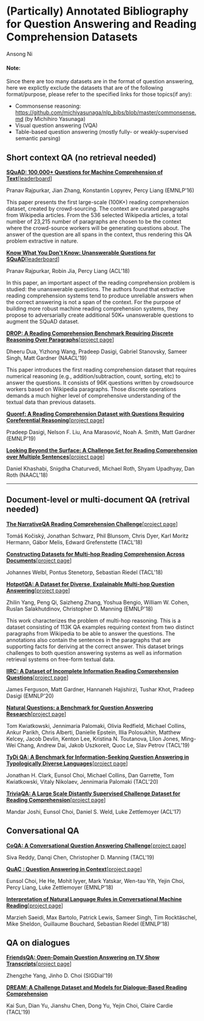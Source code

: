 # (Partically) Annotated Bibliography for Question Answering and Reading Comprehension Datasets
Ansong Ni

#### Note: ####
Since there are too many datasets are in the format of question answering, here we explictly exclude the datasets that are of the following format/purpose, please refer to the specified links for those topics(if any):
* Commonsense reasoning: https://github.com/michiyasunaga/nlp_bibs/blob/master/commonsense.md (by Michihiro Yasunaga)
* Visual question answering (VQA)
* Table-based question answering (mostly fully- or weakly-supervised semantic parsing)

## Short context QA (no retrieval needed)
[**SQuAD: 100,000+ Questions for Machine Comprehension of Text**](https://arxiv.org/abs/1606.05250)[[leaderboard](https://rajpurkar.github.io/SQuAD-explorer/)]

Pranav Rajpurkar, Jian Zhang, Konstantin Lopyrev, Percy Liang (EMNLP'16)

This paper presents the first large-scale (100K+) reading comprehension dataset, created by crowd-sourcing. The context are curated paragraphs from Wikipedia articles. From the 536 selected Wikipedia articles, a total number of 23,215 number of paragraphs are chosen to be the context where the crowd-source workers will be generating questions about. The answer of the question are all spans in the context, thus rendering this QA problem extractive in nature.

[**Know What You Don't Know: Unanswerable Questions for SQuAD**](https://arxiv.org/abs/1806.03822)[[leaderboard](https://rajpurkar.github.io/SQuAD-explorer/)]

Pranav Rajpurkar, Robin Jia, Percy Liang (ACL'18)

In this paper, an important aspect of the reading comprehension problem is studied: the unanswerable questions. The authors found that extractive reading comprehension systems tend to produce unreliable answers when the correct answering is not a span of the context. For the purpose of building more robust machine reading comprehension systems, they propose to adversarially create additional 50K+ unanswerable questions to augment the SQuAD dataset.

[**DROP: A Reading Comprehension Benchmark Requiring Discrete Reasoning Over Paragraphs**](https://arxiv.org/abs/1903.00161)[[project page](https://allennlp.org/drop)]

Dheeru Dua, Yizhong Wang, Pradeep Dasigi, Gabriel Stanovsky, Sameer Singh, Matt Gardner (NAACL'19)

This paper introduces the first reading comprehension dataset that requires numerical reasoning (e.g., addition/subtraction, count, sorting, etc) to answer the questions. It consists of 96K questions written by crowdsource workers based on Wikipedia paragraphs. Those discrete operations demands a much higher level of comprehensive understanding of the textual data than previous datasets. 

[**Quoref: A Reading Comprehension Dataset with Questions Requiring Coreferential Reasoning**](https://arxiv.org/abs/1908.05803)[[project page](https://allennlp.org/quoref)]

Pradeep Dasigi, Nelson F. Liu, Ana Marasović, Noah A. Smith, Matt Gardner (EMNLP'19)

[**Looking Beyond the Surface: A Challenge Set for Reading Comprehension over Multiple Sentences**](https://cogcomp.seas.upenn.edu/papers/2018-MultiRC-NAACL.pdf)[[project page](https://cogcomp.seas.upenn.edu/multirc/)]

Daniel Khashabi, Snigdha Chaturvedi, Michael Roth, Shyam Upadhyay, Dan Roth (NAACL'18)

***
## Document-level or multi-document QA (retrival needed)

[**The NarrativeQA Reading Comprehension Challenge**](https://www.aclweb.org/anthology/Q18-1021/)[[project page](https://deepmind.com/research/open-source/narrativeqa)]

Tomáš Kočiský, Jonathan Schwarz, Phil Blunsom, Chris Dyer, Karl Moritz Hermann, Gábor Melis, Edward Grefenstette (TACL'18)


[**Constructing Datasets for Multi-hop Reading Comprehension Across Documents**](https://www.aclweb.org/anthology/Q18-1021/)[[project page](http://qangaroo.cs.ucl.ac.uk/)]

Johannes Welbl, Pontus Stenetorp, Sebastian Riedel (TACL'18)

[**HotpotQA: A Dataset for Diverse, Explainable Multi-hop Question Answering**](https://arxiv.org/abs/1809.09600)[[project page](https://hotpotqa.github.io/)]

Zhilin Yang, Peng Qi, Saizheng Zhang, Yoshua Bengio, William W. Cohen, Ruslan Salakhutdinov, Christopher D. Manning (EMNLP'18)

This work characterizes the problem of multi-hop reasoning. This is a dataset consisting of 113K QA examples requiring context from two distinct paragraphs from Wikipedia to be able to answer the questions. The annotations also contain the sentences in the paragraphs that are supporting facts for deriving at the correct answer. This dataset brings challenges to both question answering systems as well as information retrieval systems on free-form textual data. 

[**IIRC: A Dataset of Incomplete Information Reading Comprehension Questions**](https://arxiv.org/abs/2011.07127)[[project page](https://hotpotqa.github.io/)]

James Ferguson, Matt Gardner, Hannaneh Hajishirzi, Tushar Khot, Pradeep Dasigi (EMNLP'20)

[**Natural Questions: a Benchmark for Question Answering Research**](https://storage.googleapis.com/pub-tools-public-publication-data/pdf/1f7b46b5378d757553d3e92ead36bda2e4254244.pdf)[[project page](https://ai.google.com/research/NaturalQuestions)]

Tom Kwiatkowski, Jennimaria Palomaki, Olivia Redfield, Michael Collins, Ankur Parikh, Chris Alberti, Danielle Epstein, Illia Polosukhin, Matthew Kelcey, Jacob Devlin, Kenton Lee, Kristina N. Toutanova, Llion Jones, Ming-Wei Chang, Andrew Dai, Jakob Uszkoreit, Quoc Le, Slav Petrov (TACL'19)

[**TyDi QA: A Benchmark for Information-Seeking Question Answering in Typologically Diverse Languages**](https://arxiv.org/abs/2003.05002)[[project page](https://ai.google.com/research/tydiqa)]

Jonathan H. Clark, Eunsol Choi, Michael Collins, Dan Garrette, Tom Kwiatkowski, Vitaly Nikolaev, Jennimaria Palomaki (TACL'20)

[**TriviaQA: A Large Scale Distantly Supervised Challenge Dataset for Reading Comprehension**](https://arxiv.org/abs/1705.03551)[[project page](https://nlp.cs.washington.edu/triviaqa/)]

Mandar Joshi, Eunsol Choi, Daniel S. Weld, Luke Zettlemoyer (ACL'17)

## Conversational QA

[**CoQA: A Conversational Question Answering Challenge**](https://arxiv.org/abs/1808.07042)[[project page](https://stanfordnlp.github.io/coqa/)]

Siva Reddy, Danqi Chen, Christopher D. Manning (TACL'19)

[**QuAC : Question Answering in Context**](https://arxiv.org/abs/1808.07036)[[project page](https://quac.ai/)]

Eunsol Choi, He He, Mohit Iyyer, Mark Yatskar, Wen-tau Yih, Yejin Choi, Percy Liang, Luke Zettlemoyer (EMNLP'18)

[**Interpretation of Natural Language Rules in Conversational Machine Reading**](https://arxiv.org/abs/1809.01494)[[project page](https://sharc-data.github.io/)]

Marzieh Saeidi, Max Bartolo, Patrick Lewis, Sameer Singh, Tim Rocktäschel, Mike Sheldon, Guillaume Bouchard, Sebastian Riedel (EMNLP'18)

## QA on dialogues

[**FriendsQA: Open-Domain Question Answering on TV Show Transcripts**](https://www.aclweb.org/anthology/W19-5923/)[[project page](https://github.com/emorynlp/FriendsQA)]

Zhengzhe Yang, Jinho D. Choi (SIGDial'19)

[**DREAM: A Challenge Dataset and Models for Dialogue-Based Reading Comprehension**](https://arxiv.org/abs/1902.00164)

Kai Sun, Dian Yu, Jianshu Chen, Dong Yu, Yejin Choi, Claire Cardie (TACL'19)
